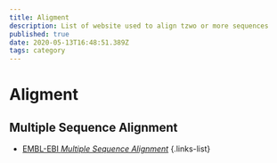 ```yaml
---
title: Aligment
description: List of website used to align tzwo or more sequences
published: true
date: 2020-05-13T16:48:51.389Z
tags: category
---
```


# Aligment

## Multiple Sequence Alignment

- [EMBL-EBI *Multiple Sequence Alignment*](https://vdclab-wiki.herokuapp.com/en/alignment/multiple-alignment/EMBL-EBI-MSA)
{.links-list}
